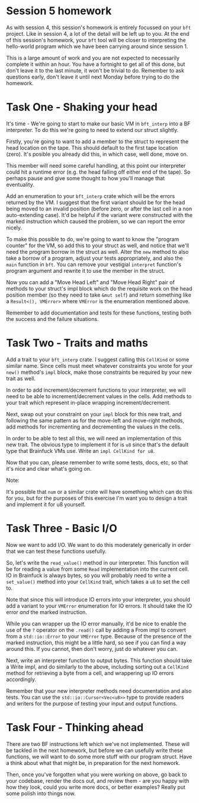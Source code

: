 Session 5 homework
==================

As with session 4, this session's homework is entirely focussed on your `bft`
project.  Like in session 4, a lot of the detail will be left up to you.  At
the end of this session's homework, your `bft` tool will be closer to
interpreting the hello-world program which we have been carrying around since
session 1.

This is a large amount of work and you are not expected to necessarily complete
it within an hour.  You have a fortnight to get all of this done, but don't
leave it to the last minute, it won't be trivial to do.  Remember to ask questions
early, don't leave it until next Monday before trying to do the homework.

Task One - Shaking your head
============================

It's time - We're going to start to make our basic VM in `bft_interp` into a BF
interpreter.  To do this we're going to need to extend our struct slightly.

Firstly, you're going to want to add a member to the struct to represent the
head location on the tape.  This should default to the first tape location
(zero).  It's posible you already did this, in which case, well done, move on.

This member will need some careful handling, at this point our interpreter
could hit a runtime error (e.g. the head falling off either end of the tape).
So perhaps pause and give some thought to how you'll manage that eventuality.

Add an enumeration to your `bft_interp` crate which will be the errors returned
by the VM.  I suggest that the first variant should be for the head being moved
to an invalid position (before zero, or after the last cell in a non
auto-extending case).  It'd be helpful if the variant were constructed with the
marked instruction which caused the problem, so we can report the error nicely.

To make this possible to do, we're going to want to know the "program counter"
for the VM, so add this to your struct as well, and notice that we'll need the
program borrow in the struct as well.  Alter the `new` method to also take
a borrow of a program, adjust your tests appropriately, and also the `main`
function in `bft`.  You can remove your vestigial `interpret` function's
program argument and rewrite it to use the member in the struct.

Now you can add a "Move Head Left" and "Move Head Right" pair of methods to
your struct's impl block which do the requisite work on the head position
member (so they need to take `&mut self`) and return something like a
`Result<(), VMError>` where `VMError` is the enumeration mentioned above.

Remember to add documentation and tests for these functions, testing both the
success and the failure situations.

Task Two - Traits and maths
===========================

Add a trait to your `bft_interp` crate.  I suggest calling this `CellKind` or
some similar name.  Since cells must meet whatever constraints you wrote for
your `new()` method's `impl` block, make those constraints be required by
your new trait as well.

In order to add increment/decrement functions to your interpreter, we will need
to be able to increment/decrement values in the cells. Add methods to your trait
which represent in-place wrapping increment/decrement.

Next, swap out your constraint on your `impl` block for this new trait, and
following the same pattern as for the move-left and move-right methods, add
methods for incrementing and decrementing the values in the cells.

In order to be able to test all this, we will need an implementation of this new
trait. The obvious type to implement it for is `u8` since that's the default
type that Brainfuck VMs use. Write an `impl CellKind for u8`.

Now that you can, please remember to write some tests, docs, etc, so that it's
nice and clear what's going on.

Note:

It's possible that `num` or a similar crate will have something which can do this
for you, but for the purposes of this exercise I'm want you to design a trait
and implement it for u8 yourself.

Task Three - Basic I/O
======================

Now we want to add I/O.  We want to do this moderately generically in order
that we can test these functions usefully.  

So, let's write the `read_value()` method in our interpreter. This function will
be for reading a value from some `Read` implementation into the current cell. IO
in Brainfuck is always bytes, so you will probably need to write a `set_value()`
method into your `CellKind` trait, which takes a `u8` to set the cell to.

Note that since this will introduce IO errors into your interpreter, you should
add a variant to your `VMError` enumeration for IO errors. It should take the IO
error *and* the marked instruction.

While you can wrapper up the IO error manually, it'd be nice to enable the use
of the `?` operator on the `.read()` call by adding a From impl to convert from
a `std::io::Error` to your `VMError` type. Because of the presence of the marked
instruction, this might be a little hard, so see if you can find a way around
this.  If you cannot, then don't worry, just do whatever you can.

Next, write an interpreter function to output bytes. This function should take a
Write impl, and do similarly to the above, including sorting out a `CellKind`
method for retrieving a byte from a cell, and wrappering up IO errors
accordingly.

Remember that your new interpreter methods need documentation and also tests.
You can use the `std::io::Cursor<Vec<u8>>` type to provide readers and writers
for the purpose of testing your input and output functions.

Task Four - Thinking ahead
==========================

There are two BF instructions left which we've not implemented.  These will be
tackled in the next homework, but before we can usefully write these functions,
we will want to do some more stuff with our program struct.  Have a think
about what that might be, in preparation for the next homework.

Then, once you've forgotten what you were working on above, go back to your
codebase, render the docs out, and review them - are you happy with how they
look, could you write more docs, or better examples?  Really put some polish
into things now.
